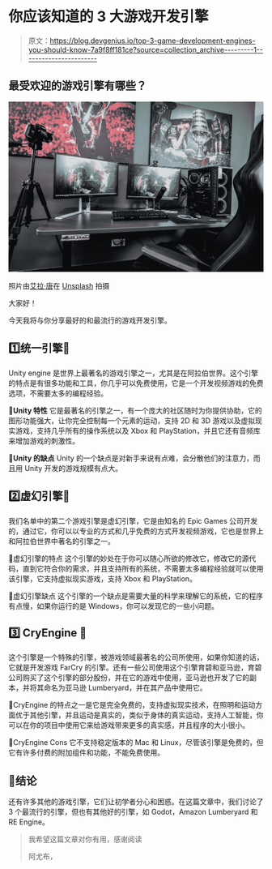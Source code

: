 # 你应该知道的 3 大游戏开发引擎

> 原文：<https://blog.devgenius.io/top-3-game-development-engines-you-should-know-7a9f8ff181ce?source=collection_archive---------1----------------------->

## 最受欢迎的游戏引擎有哪些？

![](img/fa292e4a3f1e242dd94688658182964c.png)

照片由[艾拉·唐](https://unsplash.com/@elladon?utm_source=medium&utm_medium=referral)在 [Unsplash](https://unsplash.com?utm_source=medium&utm_medium=referral) 拍摄

大家好！

今天我将与你分享最好的和最流行的游戏开发引擎。

## **1️⃣统一引擎🧡**

Unity engine 是世界上最著名的游戏引擎之一，尤其是在阿拉伯世界。这个引擎的特点是有很多功能和工具，你几乎可以免费使用，它是一个开发视频游戏的免费选项，不需要太多的编程经验。

**🔹Unity 特性**
它是最著名的引擎之一，有一个庞大的社区随时为你提供协助，它的图形功能强大，让你完全控制每一个元素的运动，支持 2D 和 3D 游戏以及虚拟现实游戏，支持几乎所有的操作系统以及 Xbox 和 PlayStation，并且它还有音频库来增加游戏的刺激性。

**🔸Unity 的缺点**
Unity 的一个缺点是对新手来说有点难，会分散他们的注意力，而且用 Unity 开发的游戏规模有点大。

## 2️⃣虚幻引擎🧡

我们名单中的第二个游戏引擎是虚幻引擎，它是由知名的 Epic Games 公司开发的，通过它，你可以以专业的方式和几乎免费的方式开发视频游戏，它也是世界上和阿拉伯世界中著名的引擎之一。

🔹虚幻引擎的特点
这个引擎的妙处在于你可以随心所欲的修改它，修改它的源代码，直到它符合你的需求，并且支持所有的系统，不需要太多编程经验就可以使用该引擎，它支持虚拟现实游戏，支持 Xbox 和 PlayStation。

🔸虚幻引擎缺点
这个引擎的一个缺点是需要大量的科学来理解它的系统，它的程序有点慢，如果你运行的是 Windows，你可以发现它的一些小问题。

## 3️⃣ CryEngine 🧡

这个引擎是一个特殊的引擎，被游戏领域最著名的公司所使用，如果你知道的话，它就是开发游戏 FarCry 的引擎。还有一些公司使用这个引擎育碧和亚马逊，育碧公司购买了这个引擎的部分股份，并在它的游戏中使用，亚马逊也开发了它的副本，并将其命名为亚马逊 Lumberyard，并在其产品中使用它。

🔹CryEngine 的特点之一是它是完全免费的，支持虚拟现实技术，在照明和运动方面优于其他引擎，并且运动是真实的，类似于身体的真实运动，支持人工智能，你可以在你的项目中使用它来给游戏带来更多的真实感，并且程序的大小很小。

🔸CryEngine Cons
它不支持稳定版本的 Mac 和 Linux，尽管该引擎是免费的，但它有许多付费的附加组件和功能，不能免费使用。

## 🔰结论

还有许多其他的游戏引擎，它们让初学者分心和困惑。在这篇文章中，我们讨论了 3 个最流行的引擎，但也有其他好的引擎，如 Godot，Amazon Lumberyard 和 RE Engine。

> 我希望这篇文章对你有用，感谢阅读
> 
> 阿尤布，